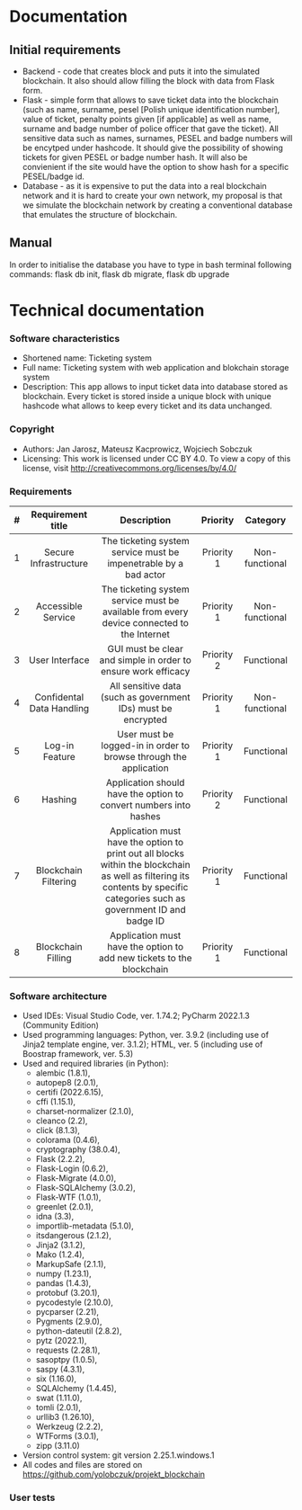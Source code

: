 # Documentation

## Initial requirements

* Backend - code that creates block and puts it into the simulated blockchain. It also should allow filling the block with data from Flask form.
* Flask - simple form that allows to save ticket data into the blockchain (such as name, surname, pesel [Polish unique identification number], value of ticket, penalty points given [if applicable] as well as name, surname and badge number of police officer that gave the ticket). All sensitive data such as names, surnames, PESEL and badge numbers will be encytped under hashcode. It should give the possibility of showing tickets for given PESEL or badge number hash. It will also be convienient if the site would have the option to show hash for a specific PESEL/badge id. 
* Database - as it is expensive to put the data into a real blockchain network and it is hard to create your own network, my proposal is that we simulate the blockchain network by creating a conventional database that emulates the structure of blockchain.

## Manual

In order to initialise the database you have to type in bash terminal following commands: flask db init, flask db migrate, flask db upgrade

# Technical documentation

### Software characteristics
  - Shortened name: Ticketing system
  - Full name: Ticketing system with web application and blokchain storage system
  - Description: This app allows to input ticket data into database stored as blockchain.
Every ticket is stored inside a unique block with unique hashcode what allows to keep every
ticket and its data unchanged.

### Copyright
  - Authors: Jan Jarosz, Mateusz Kacprowicz, Wojciech Sobczuk
  - Licensing: This work is licensed under CC BY 4.0. To view a copy of this license, visit http://creativecommons.org/licenses/by/4.0/

### Requirements

  | # | Requirement title | Description | Priority | Category |
  |:-:|:-----------------:|:-----------:|:--------:|:--------:|
  | 1 | Secure Infrastructure | The ticketing system service must be impenetrable by a bad actor | Priority 1 | Non-functional |
  | 2 | Accessible Service | The ticketing system service must be available from every device connected to the Internet | Priority 1 | Non-functional |
  | 3 | User Interface | GUI must be clear and simple in order to ensure work efficacy | Priority 2 | Functional |
  | 4 | Confidental Data Handling | All sensitive data (such as government IDs) must be encrypted | Priority 1 | Non-functional |
  | 5 | Log-in Feature | User must be logged-in in order to browse through the application | Priority 1 | Functional |
  | 6 | Hashing | Application should have the option to convert numbers into hashes | Priority 2 | Functional |
  | 7 | Blockchain Filtering | Application must have the option to print out all blocks within the blockchain as well as filtering its contents by specific categories such as government ID and badge ID | Priority 1 | Functional |
  | 8 | Blockchain Filling | Application must have the option to add new tickets to the blockchain | Priority 1 | Functional |
  
### Software architecture
  - Used IDEs: Visual Studio Code, ver. 1.74.2; PyCharm 2022.1.3 (Community Edition)
  - Used programming languages: Python, ver. 3.9.2 (including use of Jinja2 template engine, ver. 3.1.2); HTML, ver. 5 (including use of Boostrap framework, ver. 5.3)
  - Used and required libraries (in Python): 
      - alembic (1.8.1), 
      - autopep8 (2.0.1), 
      - certifi (2022.6.15), 
      - cffi (1.15.1), 
      - charset-normalizer (2.1.0), 
      - cleanco (2.2), 
      - click (8.1.3), 
      - colorama (0.4.6), 
      - cryptography (38.0.4), 
      - Flask (2.2.2), 
      - Flask-Login (0.6.2), 
      - Flask-Migrate (4.0.0), 
      - Flask-SQLAlchemy (3.0.2), 
      - Flask-WTF (1.0.1), 
      - greenlet (2.0.1), 
      - idna (3.3), 
      - importlib-metadata (5.1.0), 
      - itsdangerous (2.1.2), 
      - Jinja2 (3.1.2), 
      - Mako (1.2.4), 
      - MarkupSafe (2.1.1), 
      - numpy (1.23.1), 
      - pandas (1.4.3), 
      - protobuf (3.20.1), 
      - pycodestyle (2.10.0), 
      - pycparser (2.21), 
      - Pygments (2.9.0), 
      - python-dateutil (2.8.2), 
      - pytz (2022.1), 
      - requests (2.28.1), 
      - sasoptpy (1.0.5), 
      - saspy (4.3.1), 
      - six (1.16.0), 
      - SQLAlchemy (1.4.45), 
      - swat (1.11.0), 
      - tomli (2.0.1), 
      - urllib3 (1.26.10), 
      - Werkzeug (2.2.2), 
      - WTForms (3.0.1), 
      - zipp (3.11.0)
  - Version control system: git version 2.25.1.windows.1
  - All codes and files are stored on https://github.com/yolobczuk/projekt_blockchain

### User tests
